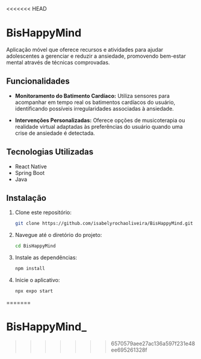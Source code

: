 <<<<<<< HEAD
# BisHappyMind
Aplicação móvel que oferece recursos e atividades para ajudar adolescentes a gerenciar e reduzir a ansiedade, promovendo bem-estar mental através de técnicas comprovadas.

## Funcionalidades

- **Monitoramento do Batimento Cardíaco:** Utiliza sensores para acompanhar em tempo real os batimentos cardíacos do usuário, identificando possíveis irregularidades associadas à ansiedade.

- **Intervenções Personalizadas:** Oferece opções de musicoterapia ou realidade virtual adaptadas às preferências do usuário quando uma crise de ansiedade é detectada.

## Tecnologias Utilizadas

- React Native
- Spring Boot
- Java

## Instalação

1. Clone este repositório:
   ```bash
   git clone https://github.com/isabelyrochaoliveira/BisHappyMind.git
2. Navegue até o diretório do projeto:
   ```bash
   cd BisHappyMind
3. Instale as dependências:
   ```bash
   npm install
4. Inicie o aplicativo:
   ````bash
   npx expo start
=======
# BisHappyMind_
>>>>>>> 6570579aee27ac136a597f231e48ee695261328f
